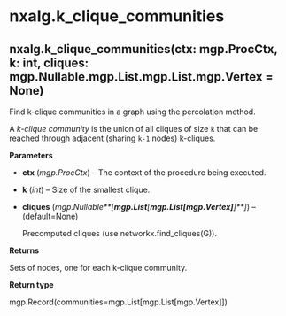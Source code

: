 # nxalg.k\_clique\_communities

## nxalg.k\_clique\_communities\(ctx: mgp.ProcCtx, k: int, cliques: mgp.Nullable.mgp.List.mgp.List.mgp.Vertex = None\)

Find k-clique communities in a graph using the percolation method.

A _k-clique community_ is the union of all cliques of size `k` that can be reached through adjacent \(sharing `k-1` nodes\) k-cliques.

**Parameters**

* **ctx** \(_mgp.ProcCtx_\) – The context of the procedure being executed.
* **k** \(_int_\) – Size of the smallest clique.
* **cliques** \(_mgp.Nullable**\[**mgp.List**\[**mgp.List\[mgp.Vertex\]**\]**\]_\) – \(default=None\)

  Precomputed cliques \(use networkx.find\_cliques\(G\)\).

**Returns**

Sets of nodes, one for each k-clique community.

**Return type**

mgp.Record\(communities=mgp.List\[mgp.List\[mgp.Vertex\]\]\)

